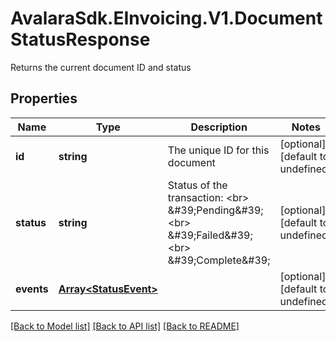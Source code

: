 # AvalaraSdk.EInvoicing.V1.DocumentStatusResponse
Returns the current document ID and status

## Properties

Name | Type | Description | Notes
------------ | ------------- | ------------- | -------------
**id** | **string** | The unique ID for this document | [optional] [default to undefined]
**status** | **string** | Status of the transaction: &lt;br&gt; \&#39;Pending\&#39; &lt;br&gt; \&#39;Failed\&#39; &lt;br&gt; \&#39;Complete\&#39; | [optional] [default to undefined]
**events** | [**Array&lt;StatusEvent&gt;**](StatusEvent.md) |  | [optional] [default to undefined]

[[Back to Model list]](../../../README.md#documentation-for-models) [[Back to API list]](../../../README.md#documentation-for-api-endpoints) [[Back to README]](../../../README.md)

